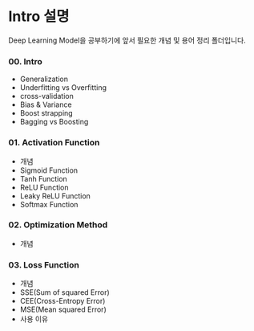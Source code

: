 # Intro 설명
Deep Learning Model을 공부하기에 앞서 필요한 개념 및 용어 정리 폴더입니다.

### 00. Intro
* Generalization
* Underfitting vs Overfitting
* cross-validation
* Bias & Variance
* Boost strapping
* Bagging vs Boosting

### 01. Activation Function
* 개념
* Sigmoid Function
* Tanh Function
* ReLU Function
* Leaky ReLU Function
* Softmax Function

### 02. Optimization Method
* 개념

### 03. Loss Function
* 개념
* SSE(Sum of squared Error)
* CEE(Cross-Entropy Error)
* MSE(Mean squared Error)
* 사용 이유
